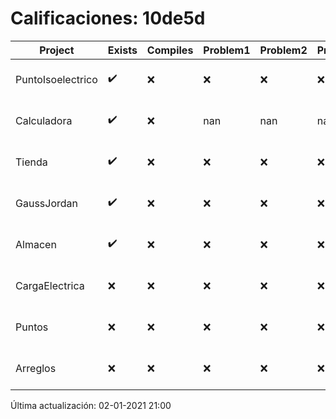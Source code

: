 # Calificaciones: 10de5d
|Project|Exists|Compiles|Problem1|Problem2|Problem3|Extra|Grade|CommitHash|CommitDate|CheckDate|DueDate|Comments|
|-|-|-|-|-|-|-|-|-|-|-|-|-|
|PuntoIsoelectrico|✔️|❌|❌|❌|❌|❌|5.0|63db1104ea9c06ae5975efe2efdced65a6e0c113|30-11-2020 11:09:57|30-11-2020 21:11:31|26-11-2020 21:00:00|Tu código no compila|
|Calculadora|✔️|❌|nan|nan|nan|nan|nan|df7065bbf9b18a3695f3a13a35adb6f2e58ff779|26-10-2020 23:50:20|27-10-2020 21:02:08|15-10-2020 21:00:00|Tu código no compila|
|Tienda|✔️|❌|❌|❌|❌|❌|5.0|b63e64bf52d616fd4478f3b6e1b2f04d6156ce42|17-12-2020 22:10:50|18-12-2020 21:01:57|11-12-2020 21:00:00|Tu código no compila|
|GaussJordan|✔️|❌|❌|❌|❌|❌|5.0|3404e4e9d3859b54fef1896a8cdd236f07fb2c3c|03-11-2020 07:37:22|03-11-2020 21:30:17|19-11-2020 21:00:00|Tu código no compila|
|Almacen|✔️|❌|❌|❌|❌|❌|5.0|1fc6ff17df38cda66703753c61cc1607017de58e|01-12-2020 21:13:05|02-12-2020 21:00:16|04-12-2020 21:00:00|Tu código no compila|
|CargaElectrica|❌|❌|❌|❌|❌|❌|5.0|nan|nan|02-01-2021 21:00:18|19-11-2020 21:00:00|No se encontró el archivo en PracticasComputacionI/CargaElectrica/CargaElectrica.cpp|
|Puntos|❌|❌|❌|❌|❌|❌|5.0|nan|nan|02-01-2021 21:00:17|05-11-2020 21:00:00|No se encontró el archivo en PracticasComputacionI/Puntos/Punto.cpp|
|Arreglos|❌|❌|❌|❌|❌|❌|5.0|nan|nan|02-01-2021 21:00:14|22-10-2020 21:00:00|No se encontró el archivo en PracticasComputacionI/Arreglos/Arreglos.cpp|

Última actualización: 02-01-2021 21:00